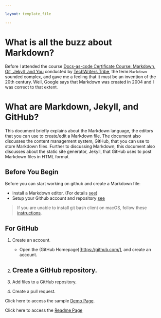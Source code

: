 ```yaml
---

layout: template_file

---
```


# What is all the buzz about Markdown?

Before I attended the course [Docs-as-code Certificate Course: Markdown, Git, Jekyll, and You](https://techwriterstribe.com/course/docs-as-code-jekyll/) conducted by [TechWriters Tribe](https://techwriterstribe.com/), the term `Markdown` sounded complex, and gave me a feeling that it must be an invention of the 20th century. Well, Google says that Markdown was created in 2004 and I was correct to that extent.   



# What are Markdown, Jekyll, and GitHub?  

This document briefly explains about the Markdown language, the editors that you can use to create/edit a Markdown file. The document also discusses the content management system, GitHub, that you can use to store Markdown files. Further to discussing Markdown, this document also discusses about the static site generator, Jekyll, that GitHub uses to post Markdown files in HTML format.

## Before You Begin

Before you can start working on github and create a Markdown file:

- Install a Markdown editor. (For details
[see](topics/markdown.md))
- Setup your Github account and repository [see](topics/github)

> If you are unable to install git bash client on macOS, follow these [instructions](topics/download_and_install_git_bash.md).

## For GitHub

1. Create an account.
    - Open the (GitHub Homepage)[https://github.com/], and create an account.

2. Create a GitHub repository.
    -     

3. Add files to a GitHub repository.

4. Create a pull request.


Click here to access the sample [Demo Page](topics/demo.md).

Click here to access the [Readme Page](README.md)
